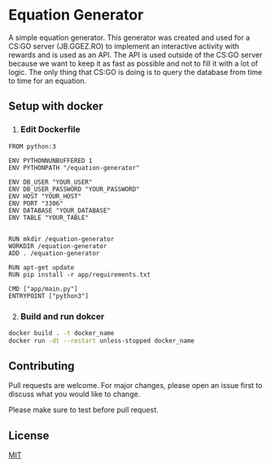 # Equation Generator

A simple equation generator. This generator was created and used for a CS:GO server (JB.GGEZ.RO) to implement an interactive activity with rewards and is used as an API. The API is used outside of the CS:GO server because we want to keep it as fast as possible and not to fill it with a lot of logic. The only thing that CS:GO is doing is to query the database from time to time for an equation.


## Setup with docker
1. ### Edit Dockerfile
 ```docker
 FROM python:3

ENV PYTHONNUNBUFFERED 1
ENV PYTHONPATH "/equation-generator"

ENV DB_USER "YOUR_USER"
ENV DB_USER_PASSWORD "YOUR_PASSWORD"
ENV HOST "YOUR_HOST"
ENV PORT "3306"
ENV DATABASE "YOUR_DATABASE"
ENV TABLE "YOUR_TABLE"


RUN mkdir /equation-generator
WORKDIR /equation-generator
ADD . /equation-generator

RUN apt-get update
RUN pip install -r app/requirements.txt

CMD ["app/main.py"]
ENTRYPOINT ["python3"]
```
2. ### Build and run dokcer
 ```bash
docker build . -t docker_name
docker run -dt --restart unless-stopped docker_name
```



## Contributing
Pull requests are welcome. For major changes, please open an issue first to discuss what you would like to change.

Please make sure to test before pull request.

## License
[MIT](https://choosealicense.com/licenses/mit/)
